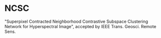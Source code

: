 # NCSC
"Superpixel Contracted Neighborhood Contrastive Subspace Clustering Network for Hyperspectral Image", accepted by IEEE Trans. Geosci. Remote Sens. 
